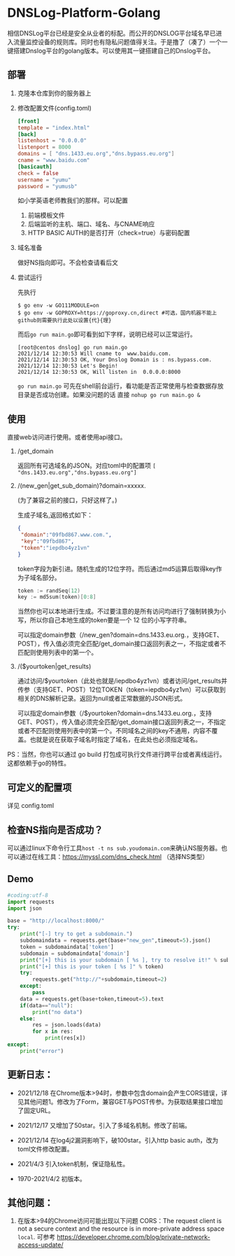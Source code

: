 # DNSLog-Platform-Golang

相信DNSLog平台已经是安全从业者的标配。而公开的DNSLOG平台域名早已进入流量监控设备的规则库。同时也有隐私问题值得关注。于是撸了（凑了）一个一键搭建Dnslog平台的golang版本。可以使用其一键搭建自己的Dnslog平台。

## 部署

1. 克隆本仓库到你的服务器上

2. 修改配置文件(config.toml)

   ```toml 
   [front]
   template = "index.html"
   [back]
   listenhost = "0.0.0.0"
   listenport = 8000
   domains = [ "dns.1433.eu.org","dns.bypass.eu.org"]
   cname = "www.baidu.com"
   [basicauth]
   check = false
   username = "yumu"
   password = "yumusb"
   ```
   如小学英语老师教我们的那样。可以配置
   1. 前端模板文件
   2. 后端监听的主机、端口、域名、与CNAME响应
   3. HTTP BASIC AUTH的是否打开（check=true）与密码配置

3. 域名准备

   做好NS指向即可。不会检查请看后文

4. 尝试运行


   先执行

   ```shell
   $ go env -w GO111MODULE=on
   $ go env -w GOPROXY=https://goproxy.cn,direct #可选，国内机器不能上github则需要执行此处以设置{代}{理}
   ```

   而后`go run main.go`即可看到如下字样，说明已经可以正常运行。

   ```shell
   [root@centos dnslog] go run main.go 
   2021/12/14 12:30:53 Will cname to  www.baidu.com.
   2021/12/14 12:30:53 OK, Your Dnslog Domain is : ns.bypass.com.
   2021/12/14 12:30:53 Let's Begin!
   2021/12/14 12:30:53 OK, Will listen in  0.0.0.0:8000
   ```
   `go run main.go` 可先在shell前台运行，看功能是否正常使用与检查数据存放目录是否成功创建。如果没问题的话 直接 `nohup go run main.go &`

## 使用

直接web访问进行使用。或者使用api接口。

1. /get_domain

   返回所有可选域名的JSON。对应toml中的配置项
   `[ "dns.1433.eu.org","dns.bypass.eu.org"]`
1. /(new_gen|get_sub_domain)?domain=xxxxx. 

   (为了兼容之前的接口，只好这样了。)  

   生成子域名,返回格式如下：

   ```json
   {
   	"domain":"09fbd867.www.com.",
   	"key":"09fbd867",
   	"token":"iepdbo4yz1vn"
   }
   ```

   token字段为新引进。随机生成的12位字符。而后通过md5运算后取得key作为子域名部分。

   ```go
   token := randSeq(12)
   key := md5sum(token)[0:8]
   ```

   当然你也可以本地进行生成。不过要注意的是所有访问均进行了强制转换为小写，所以你自己本地生成的token要是一个 12 位的小写字符串。
   
   可以指定domain参数（/new_gen?domain=dns.1433.eu.org.，支持GET、POST），传入值必须完全匹配/get_domain接口返回列表之一，不指定或者不匹配则使用列表中的第一个。

2. /($yourtoken|get_results)

   通过访问/$yourtoken（此处也就是/iepdbo4yz1vn）或者访问/get_results并传参（支持GET、POST）12位TOKEN（token=iepdbo4yz1vn）可以获取到相关的DNS解析记录。返回为null或者正常数据的JSON形式。

   可以指定domain参数（/$yourtoken?domain=dns.1433.eu.org.，支持GET、POST），传入值必须完全匹配/get_domain接口返回列表之一，不指定或者不匹配则使用列表中的第一个。不同域名之间的key不通用，内容不覆盖。也就是说在获取子域名时指定了域名，在此处也必须指定域名。


PS：当然，你也可以通过 go build 打包成可执行文件进行跨平台或者离线运行。这都依赖于go的特性。

## 可定义的配置项

详见 config.toml

## 检查NS指向是否成功？

可以通过linux下命令行工具`host -t ns sub.youdomain.com`来确认NS服务器。也可以通过在线工具：https://myssl.com/dns_check.html （选择NS类型）

## Demo

```python
#coding:utf-8
import requests
import json

base = "http://localhost:8000/"
try:
	print("[-] try to get a subdomain.")
	subdomaindata = requests.get(base+"new_gen",timeout=5).json()
	token = subdomaindata['token']
	subdomain = subdomaindata['domain']
	print("[+] this is your subdomain [ %s ], try to resolve it!" % subdomain)
	print("[+] this is your token [ %s ]" % token)
	try:
		requests.get("http://"+subdomain,timeout=2)
	except:
		pass
	data = requests.get(base+token,timeout=5).text
	if(data=="null"):
		print("no data")
	else:
		res = json.loads(data)
		for x in res:
			print(res[x])
except:
	print("error")
```

## 更新日志：
+ 2021/12/18 在Chrome版本>94时，参数中包含domain会产生CORS错误，详见其他问题1。修改为了Form，兼容GET与POST传参。为获取结果接口增加了固定URL。
+ 2021/12/17 又增加了50star。引入了多域名机制。修改了前端。
+ 2021/12/14 在log4j2漏洞影响下，破100star。引入http basic auth，改为toml文件修改配置。
+ 2021/4/3 引入token机制，保证隐私性。

+ 1970-2021/4/2 初版本。


## 其他问题：

1. 在版本>94的Chrome访问可能出现以下问题
CORS：The request client is not a secure context and the resource is in more-private address space `local`.
可参考 https://developer.chrome.com/blog/private-network-access-update/